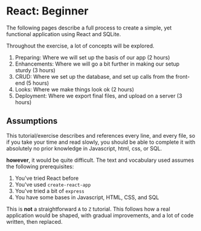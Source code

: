 # React: Beginner

The following pages describe a full process to create a simple, yet functional application using React and SQLite.

Throughout the exercise, a lot of concepts will be explored.

1. Preparing: Where we will set up the basis of our app \(2 hours\)
2. Enhancements: Where we will go a bit further in making our setup sturdy \(3 hours\)
3. CRUD: Where we set up the database, and set up calls from the front-end \(5 hours\)
4. Looks: Where we make things look ok \(2 hours\)
5. Deployment: Where we export final files, and upload on a server \(3 hours\)

## Assumptions

This tutorial/exercise describes and references every line, and every file, so if you take your time and read slowly, you should be able to complete it with absolutely no prior knowledge in Javascript, html, css, or SQL.

**however**, it would be quite difficult. The text and vocabulary used assumes the following prerequisites:

1. You've tried React before
2. You've used `create-react-app`
3. You've tried a bit of `express`
4. You have some bases in Javascript, HTML, CSS, and SQL

This is **not** a straightforward `A` to `Z` tutorial. This follows how a real application would be shaped, with gradual improvements, and a lot of code written, then replaced.

